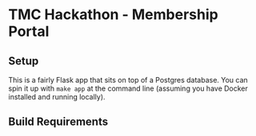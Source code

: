 # TMC Hackathon - Membership Portal

## Setup
This is a fairly Flask app that sits on top of a Postgres database. You can spin it up with `make app` at the command line (assuming you have Docker installed and running locally).

## Build Requirements

